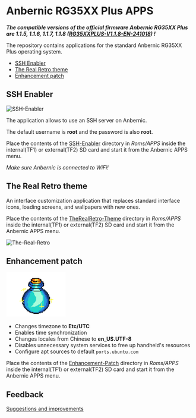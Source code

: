 # Anbernic RG35XX Plus APPS

***The compatible versions of the official firmware Anbernic RG35XX Plus are 1.1.5, 1.1.6, 1.1.7, 1.1.8 ([RG35XXPLUS-V1.1.8-EN-241018](https://win.anbernic.com/download/318.html)) !***

The repository contains applications for
the standard Anbernic RG35XX Plus operating system.

* [SSH Enabler](#ssh-enabler)
* [The Real Retro theme](#the-real-retro-theme)
* [Enhancement patch](#enhancement-patch)

## SSH Enabler

![SSH-Enabler](SSH-Enabler/Imgs/EnableSSH.png)

The application allows to use an SSH server on Anbernic.

The default username is **root** and the password is also **root**.

Place the contents of the [SSH-Enabler](https://github.com/exdial/anbernic-apps/tree/master/SSH-Enabler)
directory in *Roms/APPS* inside the internal(TF1) or external(TF2) SD card and start it from the Anbernic APPS menu.

_Make sure Anbernic is connected to WiFi!_

## The Real Retro theme

An interface customization application that replaces standard interface icons,
loading screens, and wallpapers with new ones.

Place the contents of the [TheRealRetro-Theme](https://github.com/exdial/anbernic-apps/tree/master/TheRealRetro-Theme)
directory in *Roms/APPS* inside the internal(TF1) or external(TF2) SD card and start it from the Anbernic APPS menu.

![The-Real-Retro](.github/assets/trrt-preview.png)

## Enhancement patch

![Enhancement-Patch](Enhancement-Patch/Imgs/Enhancement-Patch.png)

* Changes timezone to **Etc/UTC**
* Enables time synchronization
* Changes locales from Chinese to **en_US.UTF-8**
* Disables unnecessary system services to free up handheld's resources
* Configure apt sources to default `ports.ubuntu.com`

Place the contents of the [Enhancement-Patch](https://github.com/exdial/anbernic-apps/tree/master/Enhancement-Patch)
directory in *Roms/APPS* inside the internal(TF1) or external(TF2) SD card and start it from the Anbernic APPS menu.

## Feedback

[Suggestions and improvements](https://github.com/exdial/anbernic-apps/issues)
